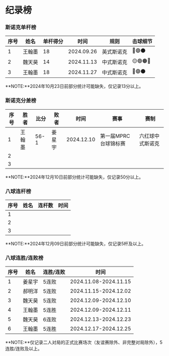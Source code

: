 # 纪录榜

### 斯诺克单杆榜

| 序号 | 姓名   | 单杆得分 | 时间      | 规则       | 击球细节 |
| ---- | ------ | -------- | --------- | -------- | -------- |
| 1    | 王翰墨 | 18       | 2024.09.26 | 英式斯诺克 | 🔵🟣⚫️ |
| 2    | 魏天昊 | 14       | 2024.11.13 | 中式斯诺克 | 🟡🟢🟤🔵 |
| 3    | 王翰墨 | 18       | 2024.11.27 | 中式斯诺克 | 🔵🟣⚫️ |

**NOTE:**2024年10月23日前部分统计可能缺失，仅记录13分以上。

### 斯诺克分差榜

| 序号 | 胜者   | 比分 | 败者   | 时间       | 赛事                 | 赛制             |
| ---- | ------ | ---- | ------ | ---------- | -------------------- | ---------------- |
| 1    | 王翰墨 | 56-1 | 姜星宇 | 2024.12.10 | 第一届MPRC台球锦标赛 | 六红球中式斯诺克 |
| 2    |        |      |        |            |                      |                  |
| 3    |        |      |        |            |                      |                  |

**NOTE:**2024年12月10日前部分统计可能缺失，仅记录50分以上。

### 八球连杆榜

| 序号 | 姓名   | 连杆数   | 时间        |
| ---- | ----- | -------- | ---------- |
| 1    |       |          |            |
| 2    |       |          |            |
| 3    |       |          |            |

**NOTE:**2024年12月09日前部分统计可能缺失，仅记录5杆及以上。

### 八球连胜/连败榜

| 序号 | 姓名   | 连胜/连败 | 时间                  |
| ---- | ----- | -------- | --------------------- | 
| 1    | 姜星宇 | 5连败    | 2024.11.08-2024.11.15 |
| 2    | 郝明洋 | 5连败    | 2024.11.15-2024.12.02 |
| 3    | 魏天昊 | 5连败    | 2024.12.09-2024.12.10 |
| 4    | 王翰墨 | 5连胜    | 2024.12.09-2024.12.11 |
| 5    | 魏天昊 | 6连败    | 2024.12.13-2024.12.23 |
| 6    | 王翰墨 | 5连胜    | 2024.12.17-2024.12.25 |

**NOTE:**仅记录二人对局的正式比赛场次（友谊赛除外、非完整对局除外），5连胜/连败及以上。
